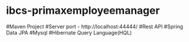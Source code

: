 # ibcs-primaxemployeemanager
#Maven Project
#Server port - http://localhost:44444/
#Rest API
#Spring Data JPA
#Mysql
#Hibernate Query Language(HQL)
